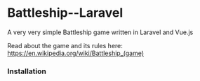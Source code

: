 # Battleship--Laravel
A very very simple Battleship game written in Laravel and Vue.js

Read about the game and its rules here: https://en.wikipedia.org/wiki/Battleship_(game)

### Installation
